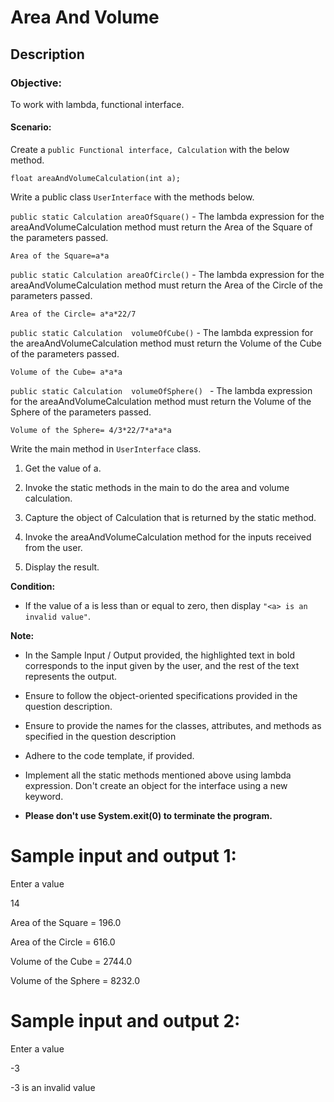 # Area And Volume
## Description


### Objective:

To work with lambda, functional interface.

#### Scenario:

Create a `public Functional interface, Calculation` with the below method. 

`float areaAndVolumeCalculation(int a);` 

Write a public class `UserInterface` with the methods below. 

`public static Calculation areaOfSquare()`  -  The lambda expression for the areaAndVolumeCalculation method must return the Area of the Square of the parameters passed. 

`Area of the Square=a*a`

`public static Calculation areaOfCircle()`  -  The lambda expression for the areaAndVolumeCalculation method must return the Area of the Circle of the parameters passed. 

`Area of the Circle= a*a*22/7 `

`public static Calculation  volumeOfCube()`  -  The lambda expression for the areaAndVolumeCalculation method must return the Volume of the Cube of the parameters passed. 

`Volume of the Cube= a*a*a `

`public static Calculation  volumeOfSphere() ` -  The lambda expression for the areaAndVolumeCalculation method must return the Volume of the Sphere of the parameters passed. 

`Volume of the Sphere= 4/3*22/7*a*a*a` 

 

Write the main method in `UserInterface` class. 

1. Get the value of a.  

2. Invoke the static methods in the main to do the area and volume calculation. 

3. Capture the object of Calculation that is returned by the static method. 

4. Invoke the areaAndVolumeCalculation method for the inputs received from the user. 

5. Display the result. 

**Condition:** 

- If the value of a is less than or equal to zero, then display `"<a> is an invalid value"`.


**Note:**   

- In the Sample Input / Output provided, the highlighted text in bold corresponds to the input given by the user, and the rest of the text represents the output.    

- Ensure to follow the object-oriented specifications provided in the question description.   

- Ensure to provide the names for the classes, attributes, and methods as specified in the question description   

- Adhere to the code template, if provided. 

- Implement all the static methods mentioned above using lambda expression.  Don't create an object for the interface using a new keyword. 

- **Please don't use System.exit(0) to terminate the program.**

 

# Sample input and output 1: 

Enter a value

14

Area of the Square = 196.0

Area of the Circle = 616.0

Volume of the Cube = 2744.0

Volume of the Sphere = 8232.0

 

# Sample input and output 2: 

Enter a value 

-3 

-3 is an invalid value 